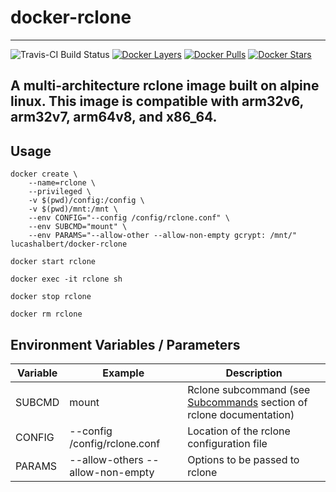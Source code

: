 [appurl]: https://rclone.org
[microbadger]: https://microbadger.com/images/lucashalbert/docker-rclone
[dockerstore]: https://store.docker.com/community/images/lucashalbert/docker-rclone
# docker-rclone
---
![Travis-CI Build Status](https://travis-ci.org/lucashalbert/docker-rclone.svg?branch=master) [![Docker Layers](https://images.microbadger.com/badges/image/lucashalbert/docker-rclone.svg)][microbadger] [![Docker Pulls](https://img.shields.io/docker/pulls/lucashalbert/docker-rclone.svg)][dockerstore] [![Docker Stars](https://img.shields.io/docker/stars/lucashalbert/docker-rclone.svg)][dockerstore]


A multi-architecture rclone image built on alpine linux. This image is compatible with arm32v6, arm32v7, arm64v8, and x86_64.
---

## Usage
```
docker create \
    --name=rclone \
    --privileged \
    -v $(pwd)/config:/config \
    -v $(pwd)/mnt:/mnt \
    --env CONFIG="--config /config/rclone.conf" \
    --env SUBCMD="mount" \
    --env PARAMS="--allow-other --allow-non-empty gcrypt: /mnt/" lucashalbert/docker-rclone

docker start rclone

docker exec -it rclone sh

docker stop rclone

docker rm rclone
```

## Environment Variables / Parameters
|Variable|Example|Description|
|---|---|---|
|SUBCMD|mount|Rclone subcommand (see [Subcommands](https://rclone.org/docs/#subcommands) section of rclone documentation)|
|CONFIG|--config /config/rclone.conf|Location of the rclone configuration file|
|PARAMS|--allow-others --allow-non-empty |Options to be passed to rclone|
